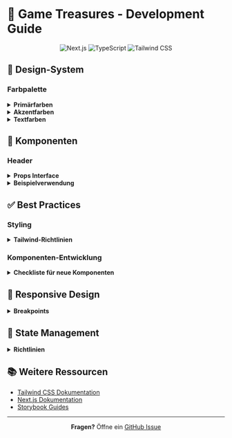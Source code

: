 # 📖 Game Treasures - Development Guide

<div align="center">

![Next.js](https://img.shields.io/badge/Next.js-13.0-black?style=flat-square&logo=next.js)
![TypeScript](https://img.shields.io/badge/TypeScript-5.0-blue?style=flat-square&logo=typescript)
![Tailwind CSS](https://img.shields.io/badge/Tailwind-3.0-38B2AC?style=flat-square&logo=tailwind-css)

</div>

## 🎨 Design-System

### Farbpalette

<details>
<summary><b>Primärfarben</b></summary>

| Klasse | Verwendung | Beispiel |
|--------|------------|----------|
| `primary-900` | Dunkelster Hintergrund | Haupthintergrund |
| `primary-800` | Standard-Hintergrund | Header |
| `primary-700` | Hellerer Hintergrund | Hover-States |
| `primary-600` | Hellster Hintergrund | Borders |

</details>

<details>
<summary><b>Akzentfarben</b></summary>

| Farbe | Standard | Hell | Verwendung |
|-------|----------|------|------------|
| Blau | `accent-blue-DEFAULT` | `accent-blue-light` | Primäre Aktionen |
| Grün | `accent-green-DEFAULT` | `accent-green-light` | Erfolg, Bestätigung |
| Lila | `accent-purple-DEFAULT` | `accent-purple-light` | Besondere Elemente |

</details>

<details>
<summary><b>Textfarben</b></summary>

| Klasse | Verwendung |
|--------|------------|
| `text-content-primary` | Haupttext |
| `text-content-secondary` | Sekundärtext |
| `text-content-muted` | Abgeschwächter Text |

</details>

## 🧩 Komponenten

### Header

<details>
<summary><b>Props Interface</b></summary>

```typescript
interface HeaderProps {
  backgroundColor?: string;      // z.B. 'bg-primary-800'
  textColor?: string;           // z.B. 'text-content-primary'
  hoverColor?: string;          // z.B. 'hover:text-accent-blue-light'
  logoPosition?: 'left' | 'center';
  navPosition?: 'left' | 'center' | 'right';
  padding?: string;             // z.B. 'py-4'
  logoText?: string;
  navigationItems?: Array<{ label: string; href: string; }>;
  cartItemCount?: number;
  badgeBackgroundColor?: string; // z.B. 'bg-accent-blue-light'
  badgeTextColor?: string;       // z.B. 'text-primary-900'
}
```

</details>

<details>
<summary><b>Beispielverwendung</b></summary>

```tsx
// Standard-Header mit zentrierter Navigation
<Header
  backgroundColor="bg-primary-800"
  textColor="text-content-primary"
  hoverColor="hover:text-accent-blue-light"
  logoPosition="left"
  navPosition="center"
  padding="py-4"
  cartItemCount={3}
  badgeBackgroundColor="bg-accent-blue-light"
  badgeTextColor="text-primary-900"
/>
```

</details>

## ✅ Best Practices

### Styling

<details>
<summary><b>Tailwind-Richtlinien</b></summary>

1. **Konsistente Farben**
   - Verwende die definierten Farbvariablen
   - Keine hartcodierten Farben

2. **Responsive Design**
   - Mobile First Ansatz
   - Verwende Tailwind Breakpoints

3. **Interaktive Elemente**
   - Hover-Effekte für alle klickbaren Elemente
   - Übergänge mit `transition-*` Klassen

</details>

### Komponenten-Entwicklung

<details>
<summary><b>Checkliste für neue Komponenten</b></summary>

1. **Struktur**
   ```
   components/
   └── ComponentName/
       ├── ComponentName.tsx
       ├── ComponentName.stories.tsx
       └── index.ts
   ```

2. **TypeScript**
   - Props Interface mit JSDoc
   - Strikte Typisierung
   - Exportierte Typen

3. **Stories**
   - Default Story
   - Varianten
   - Dokumentierte Props

</details>

## 📱 Responsive Design

<details>
<summary><b>Breakpoints</b></summary>

| Breakpoint | Größe | Verwendung |
|------------|-------|------------|
| `sm` | 640px | Smartphones |
| `md` | 768px | Tablets |
| `lg` | 1024px | Laptops |
| `xl` | 1280px | Desktop |
| `2xl` | 1536px | Große Displays |

</details>

## 🔄 State Management

<details>
<summary><b>Richtlinien</b></summary>

1. **Lokaler State**
   - React `useState` für Komponenten-State
   - Props für Konfiguration

2. **Globaler State**
   - Zentrale Konfiguration in `src/config/`
   - React Context für Theme/User
   - Zustand für komplexe State-Logik

</details>

## 📚 Weitere Ressourcen

- [Tailwind CSS Dokumentation](https://tailwindcss.com/docs)
- [Next.js Dokumentation](https://nextjs.org/docs)
- [Storybook Guides](https://storybook.js.org/docs/react/get-started/introduction)

---

<div align="center">

**Fragen?** Öffne ein [GitHub Issue](https://github.com/yourusername/gametreasures/issues)

</div>
